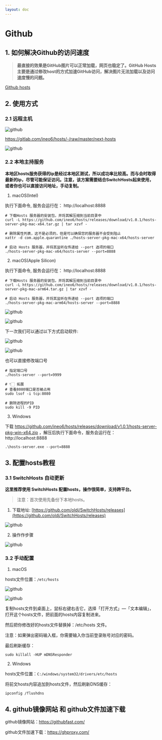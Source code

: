 ```yaml
---
layout: doc
---
```


# Github

## 1. 如何解决Github的访问速度

  > **最直接的效果是GitHub图片可以正常加载，网页也稳定了。GitHub Hosts主要是通过修改host的方式加速GitHub访问，解决图片无法加载以及访问速度慢的问题。**

  [Github hosts](https://github.com/ineo6/hosts#windows)

## 2. 使用方式

### 2.1 远程主机 

  ![github](/github_01.png)

  https://gitlab.com/ineo6/hosts/-/raw/master/next-hosts

  ![github](/github_02.png)

### 2.2 本地主持服务

  **本地区hosts服务获得的ip是经过本地区测试，所以成功率比较高。而与会时取得最新的ip，尽管可能保证访问。注意，该方案需要结合SwitchHosts起来使用，或者你也可以直接访问地址，手动复制。**

  1. macOS(Intel)

  执行下面命令, 服务会运行在： http://localhost:8888

  ```shell
  # 下载Hosts 服务器的安装包，并将其解压缩到当前目录中
  curl -L https://github.com/ineo6/hosts/releases/download/v1.0.1/hosts-server-pkg-mac-x64.tar.gz | tar xzvf -

  # 删除属性列表，这不是必须的，但是可以确保您的服务器不会受到阻止
  xattr -d com.apple.quarantine ./hosts-server-pkg-mac-x64/hosts-server

  # 启动 Hosts 服务器，并将其监听在传递给 --port 选项的端口
  ./hosts-server-pkg-mac-x64/hosts-server --port=8888
  ```

  2. macOS(Apple Silicon)

  执行下面命令, 服务会运行在： http://localhost:8888

  ```shell
  # 下载Hosts 服务器的安装包，并将其解压缩到当前目录中
  curl -L https://github.com/ineo6/hosts/releases/download/v1.0.1/hosts-server-pkg-mac-arm64.tar.gz | tar xzvf -

  # 启动 Hosts 服务器，并将其监听在传递给 --port 选项的端口
  ./hosts-server-pkg-mac-arm64/hosts-server --port=8888
  ```

  ![github](/github_03.png)
  
  ![github](/github_04.png)

  下一次我们可以通过以下方式启动软件:

  ![github](/github_05.png)

  ![github](/github_04.png)

  也可以直接修改端口号
  
  ```shell
  # 指定端口号
  ./hosts-server --port=9999

  # 👇🏻 拓展
  # 查看8080端口是否被占用
  sudo lsof -i tcp:8080

  # 删除进程的PID
  sudo kill -9 PID
  ```

  3. Windows
  
  下载 https://github.com/ineo6/hosts/releases/download/v1.0.1/hosts-server-pkg-win-x64.zip ，解压后执行下面命令，服务会运行在： http://localhost:8888

  ```shell
  .\hosts-server.exe --port=8888
  ```



## 3. 配置hosts教程

### 3.1 SwitchHosts 自动更新

  **这里推荐使用 SwitchHosts 配置hosts，操作很简单，支持跨平台。**

  > 注意：首次使用先备份下本地hosts。

  1. 下载地址: [https://github.com/oldj/SwitchHosts/releases](https://github.com/oldj/SwitchHosts/releases)

  ![github](/github_06.png)

  2. 操作作步骤

  ![github](/github_07.png)

### 3.2 手动配置

  1. macOS

  hosts文件位置：`/etc/hosts`

  ![github](/github_08.png)
  
  ![github](/github_09.png)

  复制hosts文件到桌面上，鼠标右键右击它，选择「打开方式」—「文本编辑」，打开这个hosts文件，把前面的hosts内容复制进来。

  然后把你修改好的hosts文件替换掉：/etc/hosts 文件。

  注意：如果弹出密码输入框，你需要输入你当前登录账号对应的密码。

  最后刷新缓存：

  ```shell
  sudo killall -HUP mDNSResponder
  ```

  2. Windows

  hosts文件位置：`C:/windows/system32/drivers/etc/hosts`

  将前文hosts内容追加到hosts文件，然后刷新DNS缓存：

  ```shell
  ipconfig /flushdns
  ```

## 4. github镜像网站 和 github文件加速下载

  github镜像网站：https://githubfast.com/

  github文件加速下载：https://ghproxy.com/
